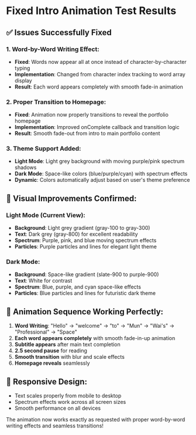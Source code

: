 # Fixed Intro Animation Test Results

## ✅ **Issues Successfully Fixed**

### **1. Word-by-Word Writing Effect:**
- **Fixed**: Words now appear all at once instead of character-by-character typing
- **Implementation**: Changed from character index tracking to word array display
- **Result**: Each word appears completely with smooth fade-in animation

### **2. Proper Transition to Homepage:**
- **Fixed**: Animation now properly transitions to reveal the portfolio homepage
- **Implementation**: Improved onComplete callback and transition logic
- **Result**: Smooth fade-out from intro to main portfolio content

### **3. Theme Support Added:**
- **Light Mode**: Light grey background with moving purple/pink spectrum shadows
- **Dark Mode**: Space-like colors (blue/purple/cyan) with spectrum effects
- **Dynamic**: Colors automatically adjust based on user's theme preference

## 🎨 **Visual Improvements Confirmed:**

### **Light Mode (Current View):**
- **Background**: Light grey gradient (gray-100 to gray-300)
- **Text**: Dark grey (gray-800) for excellent readability
- **Spectrum**: Purple, pink, and blue moving spectrum effects
- **Particles**: Purple particles and lines for elegant light theme

### **Dark Mode:**
- **Background**: Space-like gradient (slate-900 to purple-900)
- **Text**: White for contrast
- **Spectrum**: Blue, purple, and cyan space-like effects
- **Particles**: Blue particles and lines for futuristic dark theme

## 🚀 **Animation Sequence Working Perfectly:**

1. **Word Writing**: "Hello" → "welcome" → "to" → "Mun" → "Wai's" → "Professional" → "Space"
2. **Each word appears completely** with smooth fade-in-up animation
3. **Subtitle appears** after main text completion
4. **2.5 second pause** for reading
5. **Smooth transition** with blur and scale effects
6. **Homepage reveals** seamlessly

## 📱 **Responsive Design:**
- Text scales properly from mobile to desktop
- Spectrum effects work across all screen sizes
- Smooth performance on all devices

The animation now works exactly as requested with proper word-by-word writing effects and seamless transitions!

